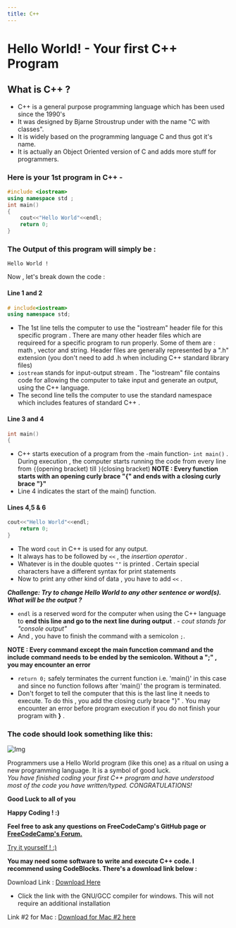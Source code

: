 ```yaml
---
title: C++
---
```

# Hello World! - Your first C++ Program

## What is C++  ?

* C++ is a general purpose programming language which has been used since the 1990's
* It was designed by Bjarne Stroustrup under with the name "C with classes".
* It is widely based on the programming language C and thus got it's name.
* It is actually an Object Oriented version of C and adds more stuff for programmers.


### Here is your 1st program in C++ -

```cpp
#include <iostream>
using namespace std ;
int main()
{
    cout<<"Hello World"<<endl;
    return 0;
}
```

### The Output of this program will simply be :

```
Hello World !
```

Now , let's break down the code :

#### Line 1 and 2

```cpp
# include<iostream>
using namespace std;
```

* The 1st line tells the computer to use the "iostream" header file for this specific program . There are many other header files which are requireed for a specific program to run properly. Some of them are : math , vector and string. Header files are generally represented by a ".h" extension (you don't need to add .h when including C++ standard library files)
* `iostream` stands for input-output stream . The "iostream" file contains code for allowing the computer to take input and generate an output, using the C++ language.
* The second line tells the computer to use the standard namespace which includes features of standard C++ .

#### Line 3 and 4

```cpp
int main()
{
```

* C++ starts execution of a program from the -main function- `int main()` . During execution , the computer starts running the code from every line from `{`(opening bracket) till `}`(closing bracket)
  **NOTE : Every function starts with an opening curly brace "{" and ends with a closing curly brace "}"**
* Line 4 indicates the start of the main() function. 

#### Lines 4,5 & 6

```cpp
cout<<"Hello World"<<endl;
    return 0;
}
```

* The word `cout` in C++ is used for any output. 
* It always has to be followed by `<<` , the _insertion operator_ . 
* Whatever is in the double quotes `""` is printed . Certain special characters have a different syntax for print statements   
* Now to print any other kind of data , you have to  add `<<` .

***Challenge: Try to change Hello World to any other sentence or word(s). What will be the output ?***

* `endl` is a reserved word for the computer when using the C++ language to **end this line and go to the next line during output** .   - _cout stands for "console output"_
* And , you have to finish the command with a semicolon `;`.

**NOTE : Every command except the main funcction command and the include command needs to be ended by the semicolon. Without a ";" , you may encounter an error**

* `return 0;` safely terminates the current function i.e. 'main()' in this case and since no function follows after 'main()' the program is terminated. 
* Don't forget to tell the computer that this is the last line it needs to execute. To do this , you add the closing curly brace "}" . You may encounter an error before program execution if you do not finish your program with **}** .

### The code should look something like this:

![Img](https://i.imgur.com/d1liGwI.png)

Programmers use a Hello World program (like this one) as a ritual on using a new programming language. It is a symbol of good luck.  
_You have finished coding your first C++ program and have understood most of the code you have written/typed. CONGRATULATIONS!_
 
 **Good Luck to all of you** 
 
 **Happy Coding ! :)**
 
 **Feel free to ask any questions on FreeCodeCamp's GitHub page or [FreeCodeCamp's Forum.](https://forum.freecodecamp.org/)**

 <a href='https://repl.it/L4k3' target='_blank' rel='nofollow'>Try it yourself ! :) </a>

**You may need some software to write and execute C++ code. I recommend using CodeBlocks. There's a download link below :**

Download Link : [Download Here](http://www.codeblocks.org/downloads/26)

* Click the link with the GNU/GCC compiler for windows. This will not require an additional installation

Link #2 for Mac : [Download for Mac #2 here](https://developer.apple.com/xcode/)
